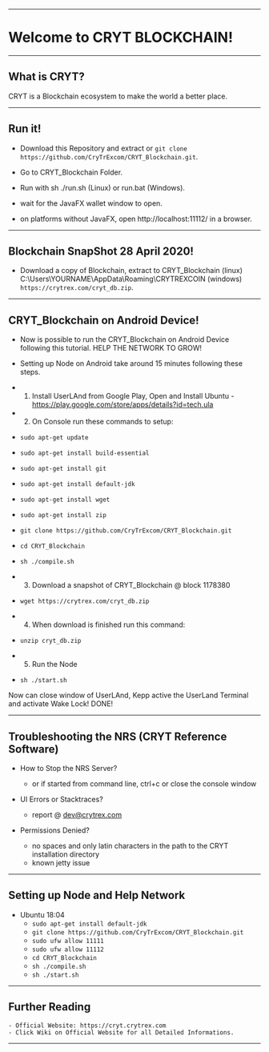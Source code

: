 ----
# Welcome to CRYT BLOCKCHAIN! #

----
## What is CRYT? ##
CRYT is a Blockchain ecosystem to make the world a better place.

----
## Run it! ##

  - Download this Repository and extract or `git clone https://github.com/CryTrExcom/CRYT_Blockchain.git`.
  - Go to CRYT_Blockchain Folder.
  - Run with sh ./run.sh (Linux) or run.bat (Windows).

  - wait for the JavaFX wallet window to open.
  - on platforms without JavaFX, open http://localhost:11112/ in a browser.

----
## Blockchain SnapShot 28 April 2020! ##

  - Download a copy of Blockchain, extract to CRYT_Blockchain (linux) C:\Users\YOURNAME\AppData\Roaming\CRYTREXCOIN (windows) 
  `https://crytrex.com/cryt_db.zip`.
----

## CRYT_Blockchain on Android Device! ##

  - Now is possible to run the CRYT_Blockchain on Android Device following this tutorial. HELP THE NETWORK TO GROW!
  - Setting up Node on Android take around 15 minutes following these steps.

  - 1) Install UserLAnd from Google Play, Open and Install Ubuntu - https://play.google.com/store/apps/details?id=tech.ula
  - 2) On Console run these commands to setup:
  - `sudo apt-get update`
  - `sudo apt-get install build-essential`
  - `sudo apt-get install git`
  - `sudo apt-get install default-jdk`
  - `sudo apt-get install wget`
  - `sudo apt-get install zip`
  - `git clone https://github.com/CryTrExcom/CRYT_Blockchain.git`
  - `cd CRYT_Blockchain`
  - `sh ./compile.sh`
  - 3) Download a snapshot of CRYT_Blockchain @ block 1178380
  - `wget https://crytrex.com/cryt_db.zip`
  - 4) When download is finished run this command:
  - `unzip cryt_db.zip`
  - 5) Run the Node
  - `sh ./start.sh`

Now can close window of UserLAnd, Kepp active the UserLand Terminal and activate Wake Lock!
DONE!

----
## Troubleshooting the NRS (CRYT Reference Software) ##

  - How to Stop the NRS Server?
    - or if started from command line, ctrl+c or close the console window

  - UI Errors or Stacktraces?
    - report @ dev@crytrex.com

  - Permissions Denied?
    - no spaces and only latin characters in the path to the CRYT installation directory
    - known jetty issue

----
## Setting up Node and Help Network ##

  - Ubuntu 18:04
    - `sudo apt-get install default-jdk`
    - `git clone https://github.com/CryTrExcom/CRYT_Blockchain.git`
    - `sudo ufw allow 11111`
    - `sudo ufw allow 11112`
    - `cd CRYT_Blockchain`
    - `sh ./compile.sh`
    - `sh ./start.sh`

----
## Further Reading ##

    - Official Website: https://cryt.crytrex.com
    - Click Wiki on Official Website for all Detailed Informations.

----
